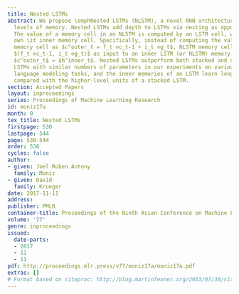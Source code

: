 ```yaml
---
title: Nested LSTMs
abstract: We propose \emphNested LSTMs (NLSTM), a novel RNN architecture with multiple
  levels of memory. Nested LSTMs add depth to LSTMs via nesting as opposed to stacking.
  The value of a memory cell in an NLSTM is computed by an LSTM cell, which has its
  own \it inner memory cell. Specifically, instead of computing the value of the (outer)
  memory cell as $c^outer_t = f_t ⊙c_t-1 + i_t ⊙g_t$, NLSTM memory cells use the concatenation
  $(f_t ⊙c_t-1, i_t ⊙g_t)$ as input to an inner LSTM (or NLSTM) memory cell, and set
  $c^outer_t$ = $h^inner_t$. Nested LSTMs outperform both stacked and single-layer
  LSTMs with similar numbers of parameters in our experiments on various character-level
  language modeling tasks, and the inner memories of an LSTM learn longer term dependencies
  compared with the higher-level units of a stacked LSTM.
section: Accepted Papers
layout: inproceedings
series: Proceedings of Machine Learning Research
id: moniz17a
month: 0
tex_title: Nested LSTMs
firstpage: 530
lastpage: 544
page: 530-544
order: 530
cycles: false
author:
- given: Joel Ruben Antony
  family: Moniz
- given: David
  family: Krueger
date: 2017-11-11
address: 
publisher: PMLR
container-title: Proceedings of the Ninth Asian Conference on Machine Learning
volume: '77'
genre: inproceedings
issued:
  date-parts:
  - 2017
  - 11
  - 11
pdf: http://proceedings.mlr.press/v77/moniz17a/moniz17a.pdf
extras: []
# Format based on citeproc: http://blog.martinfenner.org/2013/07/30/citeproc-yaml-for-bibliographies/
---
```

